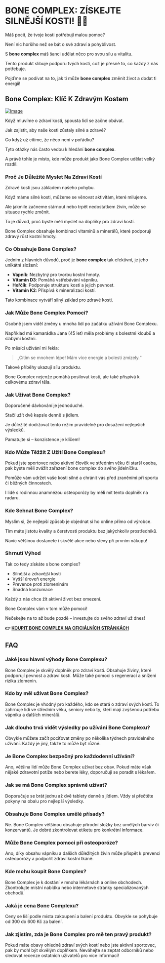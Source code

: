 # BONE COMPLEX: ZÍSKEJTE SILNĚJŠÍ KOSTI! 💪🦴

Máš pocit, že tvoje kosti potřebují malou pomoc? 

Není nic horšího než se bát o své zdraví a pohyblivost. 

S **bone complex** máš šanci udělat něco pro svou sílu a vitalitu. 

Tento produkt slibuje podporu tvých kostí, což je přesně to, co každý z nás potřebuje. 

Pojďme se podívat na to, jak ti může **bone complex** změnit život a dodat ti energii!

## Bone Complex: Klíč K Zdravým Kostem

[![Image](https://www2.sellhealth.com/244/primegenixbonecomplex_6_1.jpg)](https://gchaffi.com/T9TW8wby)

Když mluvíme o zdraví kostí, spousta lidí se začne obávat. 

Jak zajistit, aby naše kosti zůstaly silné a zdravé? 

Co když už cítíme, že něco není v pořádku?

Tyto otázky nás často vedou k hledání **bone complex**.

A právě tohle je místo, kde může produkt jako Bone Complex udělat velký rozdíl. 

### Proč Je Důležité Myslet Na Zdraví Kostí

Zdravé kosti jsou základem našeho pohybu. 

Když máme silné kosti, můžeme se věnovat aktivitám, které milujeme.

Ale jakmile začneme stárnout nebo trpět nedostatkem živin, může se situace rychle změnit. 

To je důvod, proč byste měli myslet na doplňky pro zdraví kostí.

Bone Complex obsahuje kombinaci vitamínů a minerálů, které podporují zdravý růst kostní hmoty.

### Co Obsahuje Bone Complex?

Jedním z hlavních důvodů, proč je **bone complex** tak efektivní, je jeho unikátní složení:

- **Vápník**: Nezbytný pro tvorbu kostní hmoty.
- **Vitamin D3**: Pomáhá vstřebávání vápníku.
- **Hořčík**: Podporuje strukturu kostí a jejich pevnost.
- **Vitamin K2**: Přispívá k mineralizaci kostí.

Tato kombinace vytváří silný základ pro zdravé kosti.

### Jak Může Bone Complex Pomoci?

Osobně jsem viděl změny u mnoha lidí po začátku užívání Bone Complexu. 

Například má kamarádka Jana (45 let) měla problémy s bolestmi kloubů a slabými kostmi. 

Po měsíci užívání mi řekla:

> „Cítím se mnohem lépe! Mám více energie a bolesti zmizely.“

Takové příběhy ukazují sílu produktu.

Bone Complex nejenže pomáhá posilovat kosti, ale také přispívá k celkovému zdraví těla.

### Jak Užívat Bone Complex?

Doporučené dávkování je jednoduché. 

Stačí užít dvě kapsle denně s jídlem. 

Je důležité dodržovat tento režim pravidelně pro dosažení nejlepších výsledků.

Pamatujte si – konzistence je klíčem!

### Kdo Může Těžžit Z Užití Bone Complexu?

Pokud jste sportovec nebo aktivní člověk ve středním věku či starší osoba, pak byste měli zvážit zařazení bone complex do svého jídelníčku. 

Pomůže vám udržet vaše kosti silné a chránit vás před zraněními při sportu či běžných činnostech.

I lidé s rodinnou anamnézou osteoporózy by měli mít tento doplněk na radaru.

### Kde Sehnat Bone Complex?

Myslím si, že nejlepší způsob je objednat si ho online přímo od výrobce. 

Tím máte jistotu kvality a čerstvosti produktu bez jakýchkoliv prostředníků.

Navíc většinou dostanete i skvělé akce nebo slevy při prvním nákupu!

### Shrnutí Výhod

Tak co tedy získáte s bone complex? 
- Silnější a zdravější kosti
- Vyšší úroveň energie
- Prevence proti zlomeninám
- Snadná konzumace

Každý z nás chce žít aktivní život bez omezení. 

Bone Complex vám v tom může pomoci! 

Nečekejte na to až bude pozdě – investujte do svého zdraví už dnes!



**👉 [KOUPIT BONE COMPLEX NA OFICIÁLNÍCH STRÁNKÁCH](https://gchaffi.com/T9TW8wby)**

## FAQ

### Jaké jsou hlavní výhody Bone Complexu?
Bone Complex je skvělý doplněk pro zdraví kostí. Obsahuje živiny, které podporují pevnost a zdraví kostí. Může také pomoci s regenerací a snížení rizika zlomenin.

### Kdo by měl užívat Bone Complex?
Bone Complex je vhodný pro každého, kdo se stará o zdraví svých kostí. To zahrnuje lidi ve středním věku, seniory nebo ty, kteří mají zvýšenou potřebu vápníku a dalších minerálů.

### Jak dlouho trvá vidět výsledky po užívání Bone Complexu?
Obvykle můžete začít pociťovat změny po několika týdnech pravidelného užívání. Každý je jiný, takže to může být různé.

### Je Bone Complex bezpečný pro každodenní užívání?
Ano, většina lidí může Bone Complex užívat bez obav. Pokud máte však nějaké zdravotní potíže nebo berete léky, doporučuji se poradit s lékařem.

### Jak se má Bone Complex správně užívat?
Doporučuje se brát jednu až dvě tablety denně s jídlem. Vždy si přečtěte pokyny na obalu pro nejlepší výsledky.

### Obsahuje Bone Complex umělé přísady?
Ne. Bone Complex většinou obsahuje přírodní složky bez umělých barviv či konzervantů. Je dobré zkontrolovat etiketu pro konkrétní informace.

### Může Bone Complex pomoci při osteoporóze?
Ano, díky obsahu vápníku a dalších důležitých živin může přispět k prevenci osteoporózy a podpořit zdraví kostní tkáně.

### Kde mohu koupit Bone Complex?
Bone Complex je k dostání v mnoha lékárnách a online obchodech. Zkontrolujte místní nabídku nebo internetové stránky specializovaných obchodů.

### Jaká je cena Bone Complexu? 
Ceny se liší podle místa zakoupení a balení produktu. Obvykle se pohybuje od 300 do 600 Kč za balení.

### Jak zjistím, zda je Bone Complex pro mě ten pravý produkt?
Pokud máte obavy ohledně zdraví svých kostí nebo jste aktivní sportovec, pak by mohl být skvělým doplňkem. Neváhejte se zeptat odborníků nebo sledovat recenze ostatních uživatelů pro více informací!